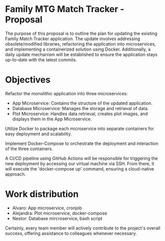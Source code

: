 # Family MTG Match Tracker - Proposal

The purpose of this proposal is to outline the plan for updating the existing Family Match Tracker application. The update involves addressing obsolete/modified libraries, refactoring the application into microservices, and implementing a containerized solution using Docker. Additionally, a daily update mechanism will be established to ensure the application stays up-to-date with the latest commits.

# Objectives

Refactor the monolithic application into three microservices:
- App Microservice: Contains the structure of the updated application.
- Database Microservice: Manages the storage and retrieval of data.
- Plot Microservice: Handles data retrieval, creates plot images, and displays them in the App Microservice.

Utilize Docker to package each microservice into separate containers for easy deployment and scalability.

Implement Docker-Compose to orchestrate the deployment and interaction of the three containers.

A CI/CD pipeline using GitHub Actions will be responsible for triggering the new deployment by accessing our virtual machine via SSH. From there, it will execute the 'docker-compose up' command, ensuring a cloud-native approach.


# Work distribution
- Alvaro: App microservice, cronjob
- Alejandra: Plot microservice, docker-compose
- Nestor: Database mircroservice, bash script

Certainly, every team member will actively contribute to the project's overall success, offering assistance to colleagues whenever necessary.

